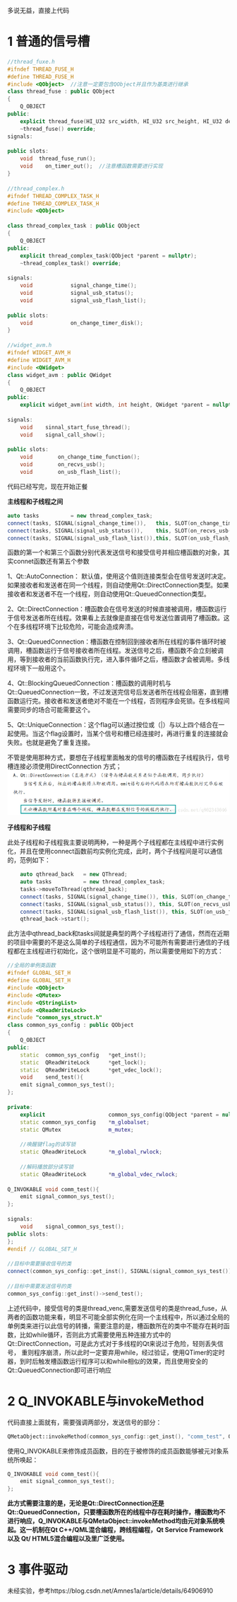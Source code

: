 多说无益，直接上代码

# 1 普通的信号槽

```c++
//thread_fuxe.h
#ifndef THREAD_FUSE_H
#define THREAD_FUSE_H
#include <QObject>  //注意一定要包含QObject并且作为基类进行继承
class thread_fuse : public QObject
{
    Q_OBJECT
public:
    explicit thread_fuse(HI_U32 src_width, HI_U32 src_height, HI_U32 des_width, HI_U32 des_height, QObject *parent = nullptr);
    ~thread_fuse() override;
signals:

public slots:
    void  thread_fuse_run();
    void    on_timer_out();  //注意槽函数需要进行实现
}

//thread_complex.h
#ifndef THREAD_COMPLEX_TASK_H
#define THREAD_COMPLEX_TASK_H
#include <QObject>

class thread_complex_task : public QObject
{
    Q_OBJECT
public:
    explicit thread_complex_task(QObject *parent = nullptr);
    ~thread_complex_task() override;

signals:
    void            signal_change_time();
    void            signal_usb_status();
    void            signal_usb_flash_list();

public slots:
    void            on_change_timer_disk();
}

//widget_avm.h
#ifndef WIDGET_AVM_H
#define WIDGET_AVM_H
#include <QWidget>
class widget_avm : public QWidget
{
    Q_OBJECT
public:
    explicit widget_avm(int width, int height, QWidget *parent = nullptr);

signals:
    void    sinnal_start_fuse_thread();
    void    signal_call_show();

public slots:
    void        on_change_time_function();
    void        on_recvs_usb();
    void        on_usb_flash_list();
```

代码已经写完，现在开始正餐

**主线程和子线程之间**
```c++
auto tasks          = new thread_complex_task;
connect(tasks, SIGNAL(signal_change_time()),   this, SLOT(on_change_time_function()));
connect(tasks, SIGNAL(signal_usb_status()),    this, SLOT(on_recvs_usb()));
connect(tasks, SIGNAL(signal_usb_flash_list()),this, SLOT(on_usb_flash_list()));

```
函数的第一个和第三个函数分别代表发送信号和接受信号并相应槽函数的对象，其实connet函数还有第五个参数

1、Qt::AutoConnection： 默认值，使用这个值则连接类型会在信号发送时决定。如果接收者和发送者在同一个线程，则自动使用Qt::DirectConnection类型。如果接收者和发送者不在一个线程，则自动使用Qt::QueuedConnection类型。

2、Qt::DirectConnection：槽函数会在信号发送的时候直接被调用，槽函数运行于信号发送者所在线程。效果看上去就像是直接在信号发送位置调用了槽函数。这个在多线程环境下比较危险，可能会造成奔溃。

3、Qt::QueuedConnection：槽函数在控制回到接收者所在线程的事件循环时被调用，槽函数运行于信号接收者所在线程。发送信号之后，槽函数不会立刻被调用，等到接收者的当前函数执行完，进入事件循环之后，槽函数才会被调用。多线程环境下一般用这个。

4、Qt::BlockingQueuedConnection：槽函数的调用时机与Qt::QueuedConnection一致，不过发送完信号后发送者所在线程会阻塞，直到槽函数运行完。接收者和发送者绝对不能在一个线程，否则程序会死锁。在多线程间需要同步的场合可能需要这个。

5、Qt::UniqueConnection：这个flag可以通过按位或（|）与以上四个结合在一起使用。当这个flag设置时，当某个信号和槽已经连接时，再进行重复的连接就会失败。也就是避免了重复连接。

不管是使用那种方式，要想在子线程里面触发的信号的槽函数在子线程执行，信号槽连接必须使用DirectConnection 方式；
![title](../../.local/static/2019/2/0/20180525165537440.1553403428453.png)

**子线程和子线程**

此处子线程和子线程我主要说明两种，一种是两个子线程都在主线程中进行实例化，并且在使用connect函数前均实例化完成，此时，两个子线程间是可以通信的，范例如下：
```c++
    auto qthread_back   = new QThread;
    auto tasks          = new thread_complex_task;
    tasks->moveToThread(qthread_back);
    connect(tasks, SIGNAL(signal_change_time()), this, SLOT(on_change_time_function()));
    connect(tasks, SIGNAL(signal_usb_status()), this, SLOT(on_recvs_usb()));
    connect(tasks, SIGNAL(signal_usb_flash_list()), this, SLOT(on_usb_flash_list()));
    qthread_back->start();

```
此方法中qthread_back和tasks间就是典型的两个子线程进行了通信，然而在近期的项目中需要的不是这么简单的子线程通信，因为不可能所有需要进行通信的子线程都在主线程进行初始化，这个很明显是不可能的，所以需要使用如下的方式：
```c++
//全局的单例类函数
#ifndef GLOBAL_SET_H
#define GLOBAL_SET_H
#include <QObject>
#include <QMutex>
#include <QStringList>
#include <QReadWriteLock>
#include "common_sys_struct.h"
class common_sys_config : public QObject
{
    Q_OBJECT
public:
    static  common_sys_config   *get_inst();
    static  QReadWriteLock      *get_lock();
    static  QReadWriteLock      *get_vdec_lock();
    void    send_test(){
	emit signal_common_sys_test();
};

private:
    explicit                    common_sys_config(QObject *parent = nullptr);
    static common_sys_config    *m_globalset;
    static QMutex               m_mutex;

    //唤醒键flag的读写锁
    static QReadWriteLock       *m_global_rwlock;

    //解码播放部分读写锁
    static QReadWriteLock       *m_global_vdec_rwlock;

Q_INVOKABLE void comm_test(){
	emit signal_common_sys_test();
};

signals:
    void    signal_common_sys_test();
public slots:
};
#endif // GLOBAL_SET_H

//目标中需要接收信号的类
connect(common_sys_config::get_inst(), SIGNAL(signal_common_sys_test()), this, SLOT(test()));

//目标中需要发送信号的类
common_sys_config::get_inst()->send_test();
```
上述代码中，接受信号的类是thread_venc,需要发送信号的类是thread_fuse，从两者的函数功能来看，明显不可能全部实例化在同一个主线程中，所以通过全局的单例类来进行以此信号的转播，需要注意的是，槽函数所在的类中不能存在耗时函数，比如while循环，否则此方式需要使用五种连接方式中的Qt::DirectConnection，可是此方式对于多线程的Qt来说过于危险，轻则丢失信号，
重则程序崩溃，所以此时一定要弃用while，经过验证，使用QTimer的定时器，到时后触发槽函数运行程序可以和while相似的效果，而且使用安全的Qt::QueuedConnection即可进行响应

# 2 Q_INVOKABLE与invokeMethod

代码直接上面就有，需要强调两部分，发送信号的部分：
```c++
QMetaObject::invokeMethod(common_sys_config::get_inst(), "comm_test", Qt::QueuedConnection);

```

使用Q_INVOKABLE来修饰成员函数，目的在于被修饰的成员函数能够被元对象系统所唤起：
```c++
Q_INVOKABLE void comm_test(){
	emit signal_common_sys_test();
};

```

**此方式需要注意的是，无论是Qt::DirectConnection还是Qt::QueuedConnection，只要槽函数所在的线程中存在耗时操作，槽函数均不进行响应，Q_INVOKABLE与QMetaObject::invokeMethod均由元对象系统唤起。这一机制在Qt C++/QML混合编程，跨线程编程，Qt Service Framework 以及 Qt/ HTML5混合编程以及里广泛使用。**

# 3 事件驱动

未经实验，参考https://blog.csdn.net/Amnes1a/article/details/64906910